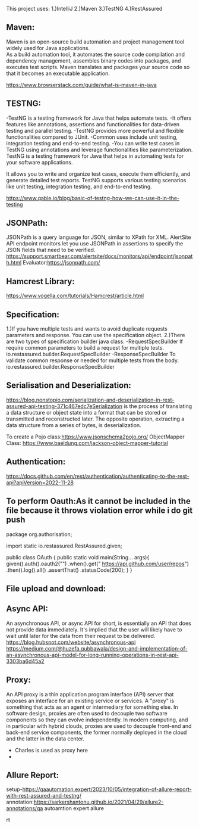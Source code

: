 This project uses:
1.)IntelliJ
2.)Maven
3.)TestNG
4.)RestAssured

Maven:
---------------------------

Maven is an open-source build automation and project management tool widely used for Java applications.  
As a build automation tool, it automates the source code compilation and dependency management, assembles binary codes
into packages, and executes test scripts. Maven translates and packages your source code so that it becomes
an executable application.

https://www.browserstack.com/guide/what-is-maven-in-java

TESTNG:
----------------------------

-TestNG is a testing framework for Java that helps automate tests.
-It offers features like annotations, assertions and functionalities for data-driven testing and parallel testing.
-TestNG provides more powerful and flexible functionalities compared to JUnit.
-Common uses include unit testing, integration testing and end-to-end testing.
-You can write test cases in TestNG using annotations and leverage functionalities like parameterization.
TestNG is a testing framework for Java that helps in automating tests for your software applications.

It allows you to write and organize test cases, execute them efficiently, and generate detailed test reports. 
TestNG supports various testing scenarios like unit testing, integration testing, and end-to-end testing.

https://www.qable.io/blog/basic-of-testng-how-we-can-use-it-in-the-testing


JSONPath:
--------------------------------------
JSONPath is a query language for JSON, similar to XPath for XML.
AlertSite API endpoint monitors let you use JSONPath in assertions to specify the JSON fields 
that need to be verified.
https://support.smartbear.com/alertsite/docs/monitors/api/endpoint/jsonpath.html
Evaluator:https://jsonpath.com/

Hamcrest Library:
-----------------------------------------
https://www.vogella.com/tutorials/Hamcrest/article.html

Specification:
-------------------------
1.)If you have multiple tests and wants to avoid duplicate requests parameters and response.
You can use the specification object. 
2.)There are two types of specification builder java class.
    -RequestSpecBuilder
            If require common parameters to build a request for multiple tests.
            io.restassured.builder.RequestSpecBuilder
    -ResponseSpecBuilder
            To validate common response or needed for multiple tests from the body.
            io.restassured.builder.ResponseSpecBuilder

Serialisation and Deserialization:
---------------------------------------

https://blog.nonstopio.com/serialization-and-deserialization-in-rest-assured-api-testing-371c467edc7eSerialization is the process of translating a data structure 
or object state into a format that can be stored or transmitted and reconstructed later. 
The opposite operation, extracting a data structure from a series of bytes, is deserialization.

To create a Pojo class:https://www.jsonschema2pojo.org/
ObjectMapper Class: https://www.baeldung.com/jackson-object-mapper-tutorial

Authentication:
--------------------------------------------
https://docs.github.com/en/rest/authentication/authenticating-to-the-rest-api?apiVersion=2022-11-28

To perform Oauth:As it cannot be included in the file because it throws violation error while i do git push
------------------------------------------------------------------------------------------------------------
package org.authorisation;

import static io.restassured.RestAssured.given;

public class OAuth {
public static void main(String... args){
given().auth().oauth2("")
.when().get(" https://api.github.com/user/repos")
.then().log().all()
.assertThat()
.statusCode(200);
}
}

File upload and download:
----------------------------------------------
Async API:
--------------------------------------------------
An asynchronous API, or async API for short, is essentially an API that does not provide data immediately. 
It's implied that the user will likely have to wait until later for the data from their request to be delivered.
https://blog.hubspot.com/website/asynchronous-api
https://medium.com/@huzefa.qubbawala/design-and-implementation-of-an-asynchronous-api-model-for-long-running-operations-in-rest-api-3303ba6d45a2

Proxy:
-----------------------------------------------------
An API proxy is a thin application program interface (API) server that exposes an interface for an existing service or services.
A "proxy" is something that acts as an agent or intermediary for something else. 
In software design, proxies are often used to decouple two software components so they can evolve independently.
In modern computing, and in particular with hybrid clouds, proxies are used to decouple front-end and back-end service 
components, the former normally deployed in the cloud and the latter in the data center.
- Charles is used as proxy here
- 
Allure Report:
-------------------------------------------------------
setup-https://qaautomation.expert/2023/10/05/integration-of-allure-report-with-rest-assured-and-testng/
annotation:https://sarkershantonu.github.io/2021/04/29/allure2-annotations/qa autoamtion expert allure

rt



            

